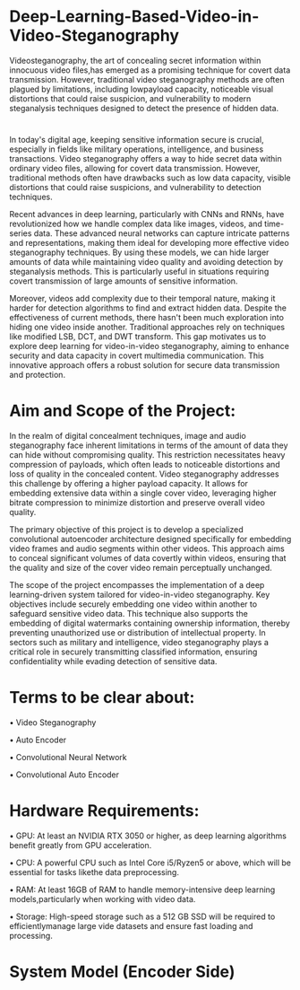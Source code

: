 # Deep-Learning-Based-Video-in-Video-Steganography
Videosteganography, the art of concealing secret information within innocuous video files,has emerged as a promising technique for covert 
data transmission. However, traditional video steganography methods are often plagued by limitations, including lowpayload capacity,
noticeable visual distortions that could raise suspicion, and vulnerability to modern steganalysis techniques designed to detect the 
presence of hidden data. 
#
In today's digital age, keeping sensitive information secure is crucial, especially in fields like military operations, intelligence, and business transactions. Video steganography offers a way to hide secret data within ordinary video files, allowing for covert data transmission. However, traditional methods often have drawbacks such as low data capacity, visible distortions that could raise suspicions, and vulnerability to detection techniques.

Recent advances in deep learning, particularly with CNNs and RNNs, have revolutionized how we handle complex data like images, videos, and time-series data. These advanced neural networks can capture intricate patterns and representations, making them ideal for developing more effective video steganography techniques. By using these models, we can hide larger amounts of data while maintaining video quality and avoiding detection by steganalysis methods. This is particularly useful in situations requiring covert transmission of large amounts of sensitive information.

Moreover, videos add complexity due to their temporal nature, making it harder for detection algorithms to find and extract hidden data. Despite the effectiveness of current methods, there hasn't been much exploration into hiding one video inside another. Traditional approaches rely on techniques like modified LSB, DCT, and DWT transform. This gap motivates us to explore deep learning for video-in-video steganography, aiming to enhance security and data capacity in covert multimedia communication. This innovative approach offers a robust solution for secure data transmission and protection.
#
#
# Aim and Scope of the Project:
In the realm of digital concealment techniques, image and audio steganography face inherent limitations in terms of the amount of data they can hide without compromising quality. This restriction necessitates heavy compression of payloads, which often leads to noticeable distortions and loss of quality in the concealed content. Video steganography addresses this challenge by offering a higher payload capacity. It allows for embedding extensive data within a single cover video, leveraging higher bitrate compression to minimize distortion and preserve overall video quality.

The primary objective of this project is to develop a specialized convolutional autoencoder architecture designed specifically for embedding video frames and audio segments within other videos. This approach aims to conceal significant volumes of data covertly within videos, ensuring that the quality and size of the cover video remain perceptually unchanged.

The scope of the project encompasses the implementation of a deep learning-driven system tailored for video-in-video steganography. Key objectives include securely embedding one video within another to safeguard sensitive video data. This technique also supports the embedding of digital watermarks containing ownership information, thereby preventing unauthorized use or distribution of intellectual property. In sectors such as military and intelligence, video steganography plays a critical role in securely transmitting classified information, ensuring confidentiality while evading detection of sensitive data.
#
# Terms to be clear about:
• Video Steganography

• Auto Encoder

• Convolutional Neural Network

• Convolutional Auto Encoder

#
#
# Hardware Requirements:
• GPU: At least an NVIDIA RTX 3050 or higher, as deep learning algorithms benefit greatly from GPU acceleration.

• CPU: A powerful CPU such as Intel Core i5/Ryzen5 or above, which will be essential for tasks likethe data preprocessing.

• RAM: At least 16GB of RAM to handle memory-intensive deep learning models,particularly when working with video data.

• Storage: High-speed storage such as a 512 GB SSD will be required to efficientlymanage large vide datasets and ensure fast loading and processing.
#
# System Model (Encoder Side)
#


